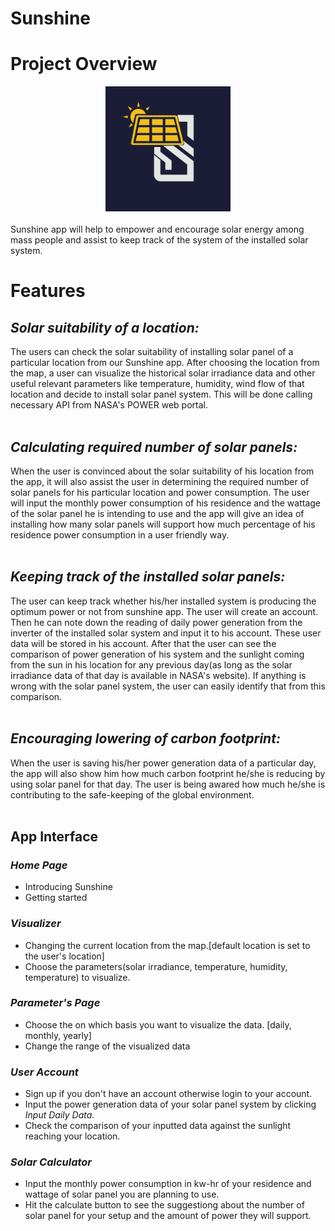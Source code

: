 # Sunshine

# Project Overview

<div style="text-align:center"><img src="./assets/logo.png" width=200 /></div>
<br/>
Sunshine app will help to empower and encourage solar energy among mass people and assist to keep track of the system of the installed solar system.

# Features

## _*Solar suitability of a location:*_

The users can check the solar suitability of installing solar panel of a particular location from our Sunshine app. After choosing the location from the map, a user can visualize the historical solar irradiance data and other useful relevant parameters like temperature, humidity, wind flow of that location and decide to install solar panel system. This will be done calling necessary API from NASA's POWER web portal.
<br/>
<br/>

## _*Calculating required number of solar panels:*_

When the user is convinced about the solar suitability of his location from the app, it will also assist the user in determining the required number of solar panels for his particular location and power consumption. The user will input the monthly power consumption of his residence and the wattage of the solar panel he is intending to use and the app will give an idea of installing how many solar panels will support how much percentage of his residence power consumption in a user friendly way.
<br/>
<br/>

## _*Keeping track of the installed solar panels:*_

The user can keep track whether his/her installed system is producing the optimum power or not from sunshine app. The user will create an account. Then he can note down the reading of daily power generation from the inverter of the installed solar system and input it to his account. These user data will be stored in his account. After that the user can see the comparison of power generation of his system and the sunlight coming from the sun in his location for any previous day(as long as the solar irradiance data of that day is available in NASA's website). If anything is wrong with the solar panel system, the user can easily identify that from this comparison.
<br/>
<br/>

## _*Encouraging lowering of carbon footprint:*_

When the user is saving his/her power generation data of a particular day, the app will also show him how much carbon footprint he/she is reducing by using solar panel for that day. The user is being awared how much he/she is contributing to the safe-keeping of the global environment.
<br/>
<br/>

## App Interface

### _*Home Page*_

- Introducing Sunshine
- Getting started

### _*Visualizer*_

- Changing the current location from the map.[default location is set to the user's location]
- Choose the parameters(solar irradiance, temperature, humidity, temperature) to visualize.

### _*Parameter's Page*_

- Choose the on which basis you want to visualize the data. [daily, monthly, yearly]
- Change the range of the visualized data

### _*User Account*_

- Sign up if you don't have an account otherwise login to your account.
- Input the power generation data of your solar panel system by clicking _*Input Daily Data*_.
- Check the comparison of your inputted data against the sunlight reaching your location.

### _*Solar Calculator*_

- Input the monthly power consumption in kw-hr of your residence and wattage of solar panel you are planning to use.
- Hit the calculate button to see the suggestiong about the number of solar panel for your setup and the amount of power they will support.
